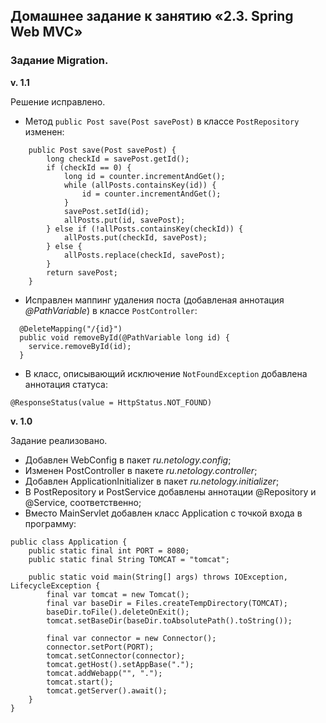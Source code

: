 ## Домашнее задание к занятию «2.3. Spring Web MVC»

### Задание Migration.

**v. 1.1**

Решение исправлено.

- Метод `public Post save(Post savePost)` в классе `PostRepository` изменен:

```
    public Post save(Post savePost) {
        long checkId = savePost.getId();
        if (checkId == 0) {
            long id = counter.incrementAndGet();
            while (allPosts.containsKey(id)) {
                id = counter.incrementAndGet();
            }
            savePost.setId(id);
            allPosts.put(id, savePost);
        } else if (!allPosts.containsKey(checkId)) {
            allPosts.put(checkId, savePost);
        } else {
            allPosts.replace(checkId, savePost);
        }
        return savePost;
    }
```

- Исправлен маппинг удаления поста (добавленая аннотация _@PathVariable_) в классе `PostController`:

```
  @DeleteMapping("/{id}")
  public void removeById(@PathVariable long id) {
    service.removeById(id);
  }
```

- В класс, описывающий исключение `NotFoundException` добавлена аннотация статуса:
```
@ResponseStatus(value = HttpStatus.NOT_FOUND)
```

**v. 1.0**

Задание реализовано.

- Добавлен WebConfig в пакет _ru.netology.config_;
- Изменен PostController в пакете _ru.netology.controller_;
- Добавлен ApplicationInitializer в пакет _ru.netology.initializer_;
- В PostRepository и PostService добавлены аннотации @Repository и @Service, соответственно;
- Вместо MainServlet добавлен класс Application с точкой входа в программу:

```
public class Application {
    public static final int PORT = 8080;
    public static final String TOMCAT = "tomcat";

    public static void main(String[] args) throws IOException, LifecycleException {
        final var tomcat = new Tomcat();
        final var baseDir = Files.createTempDirectory(TOMCAT);
        baseDir.toFile().deleteOnExit();
        tomcat.setBaseDir(baseDir.toAbsolutePath().toString());

        final var connector = new Connector();
        connector.setPort(PORT);
        tomcat.setConnector(connector);
        tomcat.getHost().setAppBase(".");
        tomcat.addWebapp("", ".");
        tomcat.start();
        tomcat.getServer().await();
    }
}
```